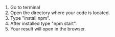 1) Go to terminal
2) Open the directory where your code is located.
3) Type "install npm".
4) After installed type "npm start".
5) Your result will open in the browser.
